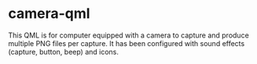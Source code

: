 # camera-qml

This QML is for computer equipped with a camera to capture and produce multiple PNG files per capture. It has been configured with sound effects (capture, button, beep) and icons. 
